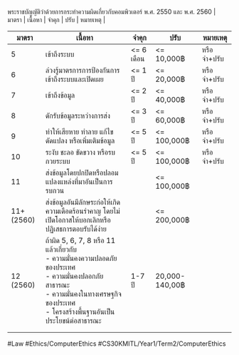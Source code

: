 พระราชบัญญัติว่าด้วยการกระทำความผิดเกี่ยวกับคอมพิวเตอร์ พ.ศ. 2550 และ พ.ศ. 2560
| มาตรา | เนื้อหา | จำคุก | ปรับ | หมายเหตุ |

| มาตรา      | เนื้อหา                                                                                                                                                                                        | จำคุก      | ปรับ           | หมายเหตุ    |
| ---------- | ---------------------------------------------------------------------------------------------------------------------------------------------------------------------------------------------- | ---------- | -------------- | ----------- |
| 5          | เข้าถึงระบบ                                                                                                                                                                                    | <= 6 เดือน | <= 10,000฿     | หรือจำ+ปรับ |
| 6          | ล่วงรู้มาตรการการป้องกันการเข้าถึงระบบและเปิดเผย                                                                                                                                               | <= 1 ปี    | <= 20,000฿     | หรือจำ+ปรับ |
| 7          | เข้าถึงข้อมูล                                                                                                                                                                                  | <= 2 ปี    | <= 40,000฿     | หรือจำ+ปรับ |
| 8          | ดักรับข้อมูลระหว่างการส่ง                                                                                                                                                                      | <= 3 ปี    | <= 60,000฿     | หรือจำ+ปรับ |
| 9          | ทำให้เสียหาย ทำลาย แก้ไข ดัดแปลง หรือเพิ่มเติมข้อมูล                                                                                                                                           | <= 5 ปี    | <= 100,000฿    | หรือจำ+ปรับ |
| 10         | ระงับ ชะลอ ขัดขวาง หรือรบกวยระบบ                                                                                                                                                               | <= 5 ปี    | <= 100,000฿    | หรือจำ+ปรับ |
| 11         | ส่งข้อมูลโดยปกปิดหรือปลอมแปลงแหล่งที่มาอันเป็นการรบกวน                                                                                                                                         |            | <= 100,000฿    |             |
| 11+ (2560) | ส่งข้อมูลอันมีลักษระก่อให้เกิดความเดือดร้อนรำคาญ โดยไม่เปิดโอกาสให้บอกเลิกหรือปฏิเสธการตอบรับได้ง่าย                                                                                           |            | <= 200,000฿    |             |
| 12 (2560)  | ถ้าผิด 5, 6, 7, 8 หรือ 11 แล้วเกี่ยวกับ<br>- ความมั่นคงความปลอดภัยของประเทศ<br>- ความมั่นคงปลอกภัยสาธารณะ<br>- ความมั่นคงในทางเศรษฐกิจของประเทศ<br>- โครงสร้างพื้นฐานอันเป็นประโยขน์ต่อสาธารณะ | 1-7 ปี     | 20,000-140,00฿ |             |
|            |                                                                                                                                                                                                |            |                |             |
|            |                                                                                                                                                                                                |            |                |             |

#Law
#Ethics/ComputerEthics
#CS30KMITL/Year1/Term2/ComputerEthics 